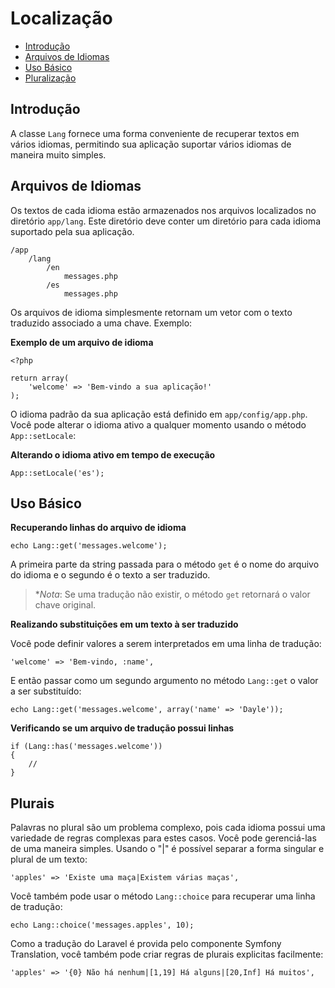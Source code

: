# Localização

- [Introdução](#introduction)
- [Arquivos de Idiomas](#language-files)
- [Uso Básico](#basic-usage)
- [Pluralização](#pluralization)

<a name="introduction"></a>
## Introdução

A classe `Lang` fornece uma forma conveniente de recuperar textos em vários idiomas, permitindo sua aplicação suportar vários idiomas de maneira muito simples.

<a name="language-files"></a>
## Arquivos de Idiomas

Os textos de cada idioma estão armazenados nos arquivos localizados no diretório `app/lang`. Este diretório deve conter um diretório para cada idioma suportado pela sua aplicação.

	/app
		/lang
			/en
				messages.php
			/es
				messages.php

Os arquivos de idioma simplesmente retornam um vetor com o texto traduzido associado a uma chave. Exemplo:

**Exemplo de um arquivo de idioma**

	<?php

	return array(
		'welcome' => 'Bem-vindo a sua aplicação!'
	);

O idioma padrão da sua aplicação está definido em `app/config/app.php`. Você pode alterar o idioma ativo a qualquer momento usando o método `App::setLocale`:

**Alterando o idioma ativo em tempo de execução**

	App::setLocale('es');

<a name="basic-usage"></a>
## Uso Básico

**Recuperando linhas do arquivo de idioma**

	echo Lang::get('messages.welcome');

A primeira parte da string passada para o método `get` é o nome do arquivo do idioma e o segundo é o texto a ser traduzido.

> **Nota*: Se uma tradução não existir, o método `get` retornará o valor chave original.

**Realizando substituições em um texto à ser traduzido**

Você pode definir valores a serem interpretados em uma linha de tradução:

	'welcome' => 'Bem-vindo, :name',

E então passar como um segundo argumento no método `Lang::get` o valor a ser substituído:

	echo Lang::get('messages.welcome', array('name' => 'Dayle'));

**Verificando se um arquivo de tradução possui linhas**

	if (Lang::has('messages.welcome'))
	{
		//
	}

<a name="pluralization"></a>
## Plurais

Palavras no plural são um problema complexo, pois cada idioma possui uma variedade de regras complexas para estes casos. Você pode gerenciá-las de uma maneira simples. Usando o "|" é possível separar a forma singular e plural de um texto:

	'apples' => 'Existe uma maça|Existem várias maças',

Você também pode usar o método `Lang::choice` para recuperar uma linha de tradução:

	echo Lang::choice('messages.apples', 10);

Como a tradução do Laravel é provida pelo componente Symfony Translation, você também pode criar regras de plurais explicitas facilmente:

	'apples' => '{0} Não há nenhum|[1,19] Há alguns|[20,Inf] Há muitos',
